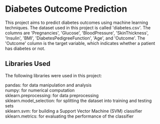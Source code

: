 # Diabetes Outcome Prediction
This project aims to predict diabetes outcomes using machine learning techniques. The dataset used in this project is called 'diabetes.csv'. The columns are 'Pregnancies', 'Glucose', 'BloodPressure', 'SkinThickness', 'Insulin', 'BMI', 'DiabetesPedigreeFunction', 'Age', and 'Outcome'. The 'Outcome' column is the target variable, which indicates whether a patient has diabetes or not.

## Libraries Used
The following libraries were used in this project:

pandas: for data manipulation and analysis <br/>
numpy: for numerical computation<br/>
sklearn.preprocessing: for data preprocessing<br/>
sklearn.model_selection: for splitting the dataset into training and testing sets<br/>
sklearn.svm: for building a Support Vector Machine (SVM) classifier<br/>
sklearn.metrics: for evaluating the performance of the classifier<br/>

